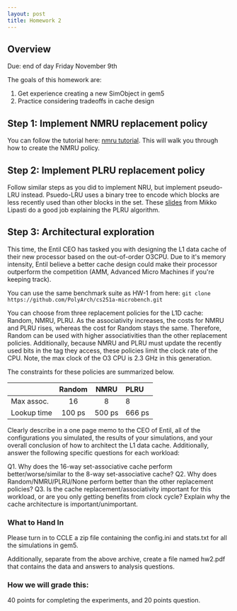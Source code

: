 ```yaml
---
layout: post
title: Homework 2
---
```


## Overview

Due: end of day Friday November 9th

The goals of this homework are:
1. Get experience creating a new SimObject in gem5
2. Practice considering tradeoffs in cache design

## Step 1: Implement NMRU replacement policy

You can follow the tutorial here: [nmru tutorial]({{site.baseurl}}/hws/nmru-tut). This will walk you through how to create the NMRU policy.


## Step 2: Implement PLRU replacement policy

Follow similar steps as you did to implement NRU, but implement pseudo-LRU instead. Psuedo-LRU uses a binary tree to encode which blocks are less recently used than other blocks in the set. These [slides](https://ece752.ece.wisc.edu/lect11-cache-replacement.pdf) from Mikko Lipasti do a good job explaining the PLRU algorithm.

## Step 3: Architectural exploration

This time, the Entil CEO has tasked you with designing the L1 data cache of their new processor based on the out-of-order O3CPU. Due to it's memory intensity, Entil believe a better cache design could make their processor outperform the competition (AMM, Advanced Micro Machines if you're keeping track).

You can use the same benchmark suite as HW-1 from here: ```git clone https://github.com/PolyArch/cs251a-microbench.git```

You can choose from three replacement policies for the L1D cache: Random, NMRU, PLRU. As the associativity increases, the costs for NMRU and PLRU rises, whereas the cost for Random stays the same. Therefore, Random can be used with higher associativities than the other replacement policies. Additionally, because NMRU and PLRU must update the recently used bits in the tag they access, these policies limit the clock rate of the CPU. Note, the max clock of the O3 CPU is 2.3 GHz in this generation.

The constraints for these policies are summarized below.

|           |Random| NMRU	| PLRU |
|-----------|:----:|:----:|:-----|
|Max assoc. |16    |8	    |8     |
|Lookup time|100 ps|500 ps|666 ps|

Clearly describe in a one page memo to the CEO of Entil, all of the configurations you simulated, the results of your simulations, and your overall conclusion of how to architect the L1 data cache. Additionally, answer the following specific questions for each workload:

Q1. Why does the 16-way set-associative cache perform better/worse/similar to the 8-way set-associative cache?
Q2. Why does Random/NMRU/PLRU/None perform better than the other replacement policies?
Q3. Is the cache replacement/associativity important for this workload, or are you only getting benefits from clock cycle? Explain why the cache architecture is important/unimportant.

### What to Hand In
Please turn in to CCLE a zip file containing the config.ini
and stats.txt for all the simulations in gem5.

Additionally, separate from the above archive, create a file named hw2.pdf
that contains the data and answers to analysis questions.

### How we will grade this:
40 points for completing the experiments, and 20 points question.
